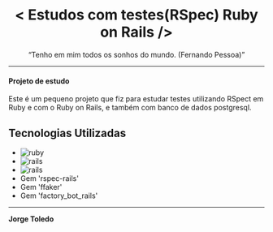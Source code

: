 <h1 align="center"> < Estudos com testes(RSpec) Ruby on Rails /> </h1>

<p align="center">“Tenho em mim todos os sonhos do mundo. (Fernando Pessoa)”</blockquote></p>

------------

<h4> Projeto de estudo</h4>
<p>Este é um pequeno projeto que fiz para estudar testes utilizando RSpect em Ruby e com o Ruby on Rails, e também com banco de dados postgresql.
</p>

## Tecnologias Utilizadas
- ![ruby](https://img.shields.io/badge/Ruby-2.7.0-red.svg)
- ![rails](https://img.shields.io/badge/Rails-6.0.3-red.svg)
- ![rails](https://img.shields.io/badge/Postgsql-9.5.0-blue.svg)
- Gem 'rspec-rails'
- Gem 'ffaker'
- Gem 'factory_bot_rails'

------------
**Jorge Toledo**